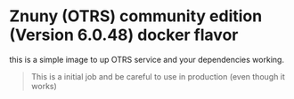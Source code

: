 # Znuny (OTRS) community edition (Version 6.0.48) docker flavor

this is a simple image to up OTRS service and your dependencies working.

> This is a initial job and be careful to use in production (even though it works)

